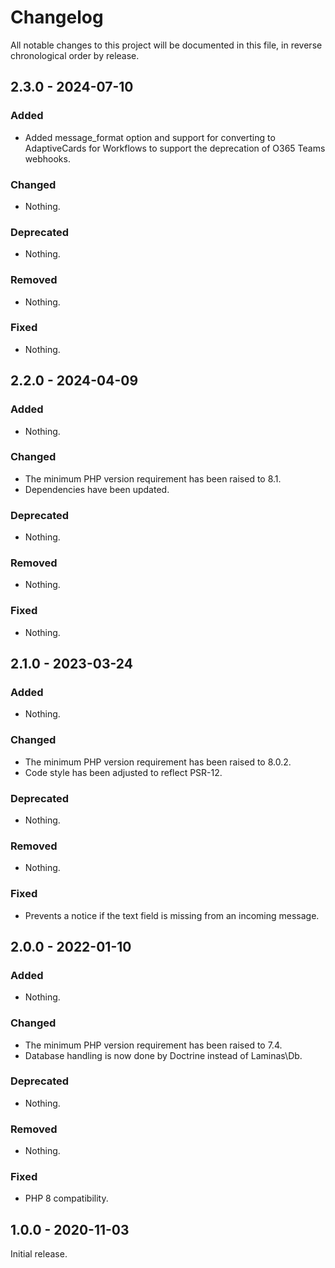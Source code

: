 # Changelog

All notable changes to this project will be documented in this file, in reverse chronological order by release.

## 2.3.0 - 2024-07-10

### Added

- Added message_format option and support for converting to AdaptiveCards for Workflows to support the deprecation of O365 Teams webhooks.

### Changed

- Nothing.

### Deprecated

- Nothing.

### Removed

- Nothing.

### Fixed

- Nothing.

## 2.2.0 - 2024-04-09

### Added

- Nothing.

### Changed

- The minimum PHP version requirement has been raised to 8.1.
- Dependencies have been updated.

### Deprecated

- Nothing.

### Removed

- Nothing.

### Fixed

- Nothing.

## 2.1.0 - 2023-03-24

### Added

- Nothing.

### Changed

- The minimum PHP version requirement has been raised to 8.0.2.
- Code style has been adjusted to reflect PSR-12.

### Deprecated

- Nothing.

### Removed

- Nothing.

### Fixed

- Prevents a notice if the text field is missing from an incoming message.

## 2.0.0 - 2022-01-10

### Added

- Nothing.

### Changed

- The minimum PHP version requirement has been raised to 7.4.
- Database handling is now done by Doctrine instead of Laminas\Db.

### Deprecated

- Nothing.

### Removed

- Nothing.

### Fixed

- PHP 8 compatibility.

## 1.0.0 - 2020-11-03

Initial release.
